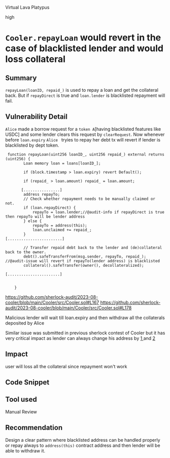 Virtual Lava Platypus

high

# `Cooler.repayLoan` would revert in the case of blacklisted lender and would loss collateral
## Summary

`repayLoan(loanID, repaid_)` is used to repay a loan and get the collateral back. But if `repayDirect` is true and `loan.lender` is blacklisted  repayment will fail.

## Vulnerability Detail

`Alice` made a borrow request for a `token A`[having blacklisted features like USDC] and some lender  clears this request by `clearRequest`. Now whenever before `loan.expiry` `Alice ` tryies to repay her debt  tx will revert if lender is blacklisted by dept token.

```solidity
 function repayLoan(uint256 loanID_, uint256 repaid_) external returns (uint256) {
        Loan memory loan = loans[loanID_];

        if (block.timestamp > loan.expiry) revert Default();

        if (repaid_ > loan.amount) repaid_ = loan.amount;

       [................]
        address repayTo;
        // Check whether repayment needs to be manually claimed or not.
        if (loan.repayDirect) {
            repayTo = loan.lender;//@audit-info if repayDirect is true then repayTo will be lender address 
        } else {
            repayTo = address(this);
            loan.unclaimed += repaid_;
        }
[........................]

        // Transfer repaid debt back to the lender and (de)collateral back to the owner.
        debt().safeTransferFrom(msg.sender, repayTo, repaid_); //@audit-issue will revert if repayTo(lender address) is blacklisted
        collateral().safeTransfer(owner(), decollateralized);

[.......................]

    
    }
```
https://github.com/sherlock-audit/2023-08-cooler/blob/main/Cooler/src/Cooler.sol#L167
https://github.com/sherlock-audit/2023-08-cooler/blob/main/Cooler/src/Cooler.sol#L178

Malicious lender will wait till loan.expiry and then withdraw all the collaterals deposited by Alice

Similar issue was submitted in previous sherlock contest of Cooler but it has very critical impact as lender can always change his address by  [1 ]( https://github.com/sherlock-audit/2023-08-cooler/blob/main/Cooler/src/Cooler.sol#L338) and [2]( https://github.com/sherlock-audit/2023-08-cooler/blob/main/Cooler/src/Cooler.sol#L347)

## Impact

user will loss all the collateral since repayment won't work

## Code Snippet

## Tool used

Manual Review

## Recommendation

Design a clear pattern where blacklisted address can be handled properly or repay always to `address(this)` contract address and then lender will be able to withdraw it. 
